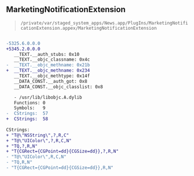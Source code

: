 ## MarketingNotificationExtension

> `/private/var/staged_system_apps/News.app/PlugIns/MarketingNotificationExtension.appex/MarketingNotificationExtension`

```diff

-5325.6.0.0.0
+5345.2.0.0.0
   __TEXT.__auth_stubs: 0x10
   __TEXT.__objc_classname: 0x4c
-  __TEXT.__objc_methname: 0x21b
+  __TEXT.__objc_methname: 0x234
   __TEXT.__objc_methtype: 0x14f
   __DATA_CONST.__auth_got: 0x8
   __DATA_CONST.__objc_classlist: 0x8

   - /usr/lib/libobjc.A.dylib
   Functions: 0
   Symbols:   9
-  CStrings:  57
+  CStrings:  58
 
CStrings:
+ "T@\"NSString\",?,R,C"
+ "T@\"UIColor\",?,R,C,N"
+ "TQ,?,R,N"
+ "T{CGRect={CGPoint=dd}{CGSize=dd}},?,R,N"
- "T@\"UIColor\",R,C,N"
- "TQ,R,N"
- "T{CGRect={CGPoint=dd}{CGSize=dd}},R,N"

```
